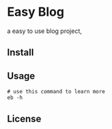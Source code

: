 # Easy Blog

a easy to use blog project,

## Install

## Usage

```
# use this command to learn more
eb -h
```

## License

